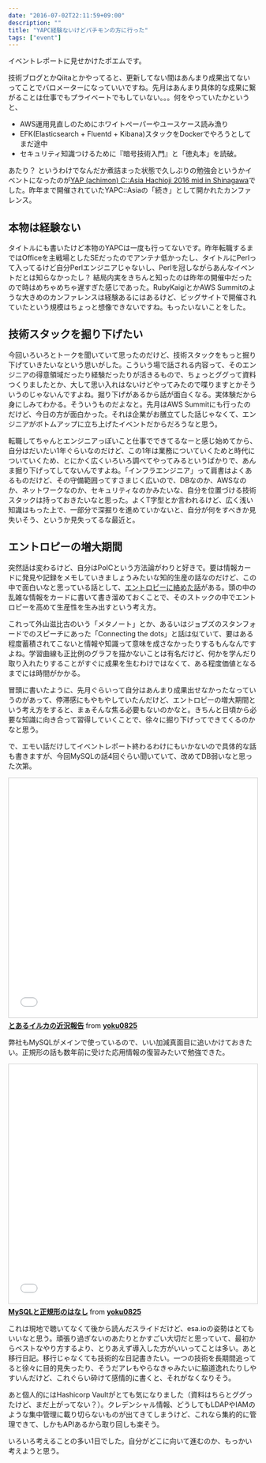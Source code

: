 ```yaml
---
date: "2016-07-02T22:11:59+09:00"
description: ""
title: "YAPC経験ないけどパチモンの方に行った"
tags: ["event"]
---
```


イベントレポートに見せかけたポエムです。

技術ブログとかQiitaとかやってると、更新してない間はあんまり成果出てないってことでバロメーターになっていいですね。先月はあんまり具体的な成果に繋がることは仕事でもプライベートでもしていない。。。何をやっていたかというと、

* AWS運用見直しのためにホワイトペーパーやユースケース読み漁り
* EFK(Elasticsearch + Fluentd + Kibana)スタックをDockerでやろうとしてまだ途中
* セキュリティ知識つけるために『暗号技術入門』と「徳丸本」を読破。

あたり？ というわけでなんだか煮詰まった状態で久しぶりの勉強会というかイベントになったのが[YAP (achimon) C::Asia Hachioji 2016 mid in Shinagawa](http://yapcasia8oji-2016mid.hachiojipm.org/)でした。昨年まで開催されていたYAPC::Asiaの「続き」として開かれたカンファレンス。

## 本物は経験ない

タイトルにも書いたけど本物のYAPCは一度も行ってないです。昨年転職するまではOfficeを主戦場としたSEだったのでアンテナ低かったし、タイトルにPerlって入ってるけど自分Perlエンジニアじゃないし、Perlを冠しながらあんなイベントだとは知らなかったし？ 結局内実をきちんと知ったのは昨年の開催中だったので時はめちゃめちゃ遅すぎた感じであった。RubyKaigiとかAWS Summitのような大きめのカンファレンスは経験あるにはあるけど、ビッグサイトで開催されていたという規模はちょっと想像できないですね。もったいないことをした。

## 技術スタックを掘り下げたい

今回いろいろとトークを聞いていて思ったのだけど、技術スタックをもっと掘り下げていきたいなという思いがした。こういう場で話される内容って、そのエンジニアの得意領域だったり経験だったりが活きるもので、ちょっとググって資料つくりましたとか、大して思い入れはないけどやってみたので喋りますとかそういうのじゃないんですよね。掘り下げがあるから話が面白くなる。実体験だから身にしみてわかる。そういうものだよなと。先月はAWS Summitにも行ったのだけど、今日の方が面白かった。それは企業がお膳立てした話じゃなくて、エンジニアがボトムアップに立ち上げたイベントだからだろうなと思う。

転職してちゃんとエンジニアっぽいこと仕事でできてるなーと感じ始めてから、自分はだいたい1年ぐらいなのだけど、この1年は業務についていくためと時代についていくため、とにかく広くいろいろ調べてやってみるというばかりで、あんま掘り下げってしてないんですよね。「インフラエンジニア」って肩書はよくあるものだけど、その守備範囲ってすさまじく広いので、DBなのか、AWSなのか、ネットワークなのか、セキュリティなのかみたいな、自分を位置づける技術スタックは持っておきたいなと思った。よくT字型とか言われるけど、広く浅い知識はもった上で、一部分で深掘りを進めていかないと、自分が何をすべきか見失いそう、というか見失ってるな最近と。

## エントロピーの増大期間

突然話は変わるけど、自分はPoICという方法論がわりと好きで。要は情報カードに発見や記録をメモしていきましょうみたいな知的生産の話なのだけど、この中で面白いなと思っている話として、[エントロピーに絡めた話](http://pileofindexcards.org/wiki/index.php?title=PoIC_%E3%82%92%E9%80%9A%E3%81%98%E3%81%A6%E8%A6%8B%E3%81%88%E3%81%9F%E3%81%93%E3%81%A8#.E6.83.85.E5.A0.B1.E3.81.A8.E3.82.A8.E3.83.B3.E3.83.88.E3.83.AD.E3.83.94.E3.83.BC.E3.81.AB.E3.81.A4.E3.81.84.E3.81.A6)がある。頭の中の乱雑な情報をカードに書いて書き溜めておくことで、そのストックの中でエントロピーを高めて生産性を生み出すという考え方。

これって外山滋比古のいう「メタノート」とか、あるいはジョブズのスタンフォードでのスピーチにあった「Connecting the dots」と話は似ていて、要はある程度蓄積されてこないと情報や知識って意味を成さなかったりするもんなんですよね。学習曲線も正比例のグラフを描かないことは有名だけど、何かを学んだり取り入れたりすることがすぐに成果を生むわけではなくて、ある程度価値となるまでには時間がかかる。

冒頭に書いたように、先月ぐらいって自分はあんまり成果出せなかったなっていうのがあって、停滞感にもやもやしていたんだけど、エントロピーの増大期間という考え方をすると、まぁそんな焦る必要もないのかなと。きちんと日頃から必要な知識に向き合って習得していくことで、徐々に掘り下げってできてくるのかなと思う。

で、エモい話だけしてイベントレポート終わるわけにもいかないので具体的な話も書きますが、今回MySQLの話4回ぐらい聞いていて、改めてDB弱いなと思った次第。

<iframe src="//www.slideshare.net/slideshow/embed_code/key/F89iwACdqldnT" width="595" height="485" frameborder="0" marginwidth="0" marginheight="0" scrolling="no" style="border:1px solid #CCC; border-width:1px; margin-bottom:5px; max-width: 100%;" allowfullscreen> </iframe> <div style="margin-bottom:5px"> <strong> <a href="//www.slideshare.net/yoku0825/ss-63664674" title="とあるイルカの近況報告" target="_blank">とあるイルカの近況報告</a> </strong> from <strong><a href="//www.slideshare.net/yoku0825" target="_blank">yoku0825</a></strong> </div>

弊社もMySQLがメインで使っているので、いい加減真面目に追いかけておきたい。正規形の話も数年前に受けた応用情報の復習みたいで勉強できた。

<iframe src="//www.slideshare.net/slideshow/embed_code/key/6yzSDaOxaTOWN" width="595" height="485" frameborder="0" marginwidth="0" marginheight="0" scrolling="no" style="border:1px solid #CCC; border-width:1px; margin-bottom:5px; max-width: 100%;" allowfullscreen> </iframe> <div style="margin-bottom:5px"> <strong> <a href="//www.slideshare.net/yoku0825/mysql-63658697" title="MySQLと正規形のはなし" target="_blank">MySQLと正規形のはなし</a> </strong> from <strong><a href="//www.slideshare.net/yoku0825" target="_blank">yoku0825</a></strong> </div>

これは現地で聴いてなくて後から読んだスライドだけど、esa.ioの姿勢はとてもいいなと思う。頑張り過ぎないのあたりとかすごい大切だと思っていて、最初からベストなやり方するより、とりあえず導入した方がいいってことは多い。あと移行日記。移行じゃなくても技術的な日記書きたい。一つの技術を長期間追ってると徐々に目的見失ったり、そうだアレもやらなきゃみたいに脇道逸れたりしやすいんだけど、これぐらい砕けて感情的に書くと、それがなくなりそう。

<script async class="speakerdeck-embed" data-id="7aa606badc2d4782a14eeba7c2755309" data-ratio="1.33333333333333" src="//speakerdeck.com/assets/embed.js"></script>

あと個人的にはHashicorp Vaultがとても気になりました（資料はちらとググったけど、まだ上がってない？）。クレデンシャル情報、どうしてもLDAPやIAMのような集中管理に載り切らないものが出てきてしまうけど、これなら集約的に管理できて、しかもAPIあるから取り回しも楽そう。

いろいろ考えることの多い1日でした。自分がどこに向いて進むのか、もっかい考えようと思う。

